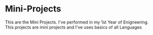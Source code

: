 # Mini-Projects
This are the Mini Projects. I've performed in my 1st Year of Enigneering. This projects are mini projects and I've uses basics of all Languages
